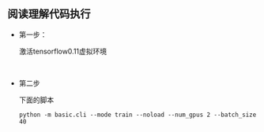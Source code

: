 ## 阅读理解代码执行

* 第一步：

  激活tensorflow0.11虚拟环境

  ​


* 第二步

  下面的脚本

  ```shell
  python -m basic.cli --mode train --noload --num_gpus 2 --batch_size 40
  ```

  ​

  ​

  ​

